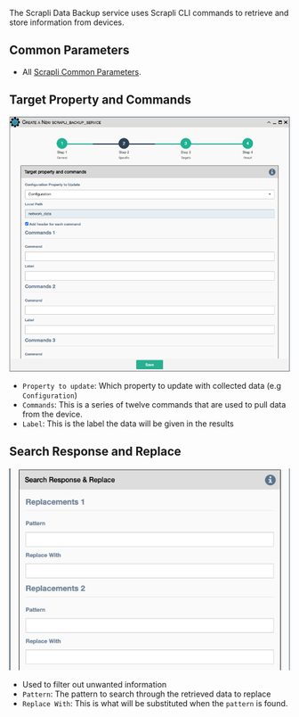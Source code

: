 The Scrapli Data Backup service uses Scrapli CLI commands to retrieve and store 
information from devices.

## Common Parameters

- All [Scrapli Common Parameters](scrapli_common.md).

## Target Property and Commands

![Scrapli Data Backup Service](../../_static/automation/service_types/scrapli_databackup.png)

-   `Property to update`: Which property to update with collected data (e.g `Configuration`)
-   `Commands`: This is a series of twelve commands that are used to
    pull data from the device.
-   `Label`: This is the label the data will be given in the results

## Search Response and Replace

![Scrapli Data Backup Parameters](../../_static/automation/service_types/netmiko_searchresponsereplace.png)

-   Used to filter out unwanted information
-   `Pattern`: The pattern to search through the retrieved data to
    replace
-   `Replace With`: This is what will be substituted when the `pattern`
    is found.
